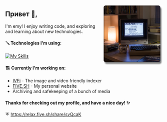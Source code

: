<p>
  <img width="190" align='right' src="./assets/computer.png">
</p>

## Привет 👋,

I'm emy! I enjoy writing code, and exploring and learning about new technologies.

#### :screwdriver: Technologies I'm using:
[![My Skills](https://skillicons.dev/icons?i=ts,sass,cs,docker,nginx,nodejs,aws,react,bash,linux,mysql,php,py,webpack&perline=7)](https://skillicons.dev)

#### :building_construction: Currently I'm working on:
* [IVFi](https://ivfi.io/) - The image and video friendly indexer
* [FIVE.SH](https://five.sh/) - My personal website
* Archiving and safekeeping of a bunch of media

#### Thanks for checking out my profile, and have a nice day! :sparkles:

:umbrella: <a href="https://relax.five.sh/share/svQcaK" target="_blank">https://relax.five.sh/share/svQcaK</a>
